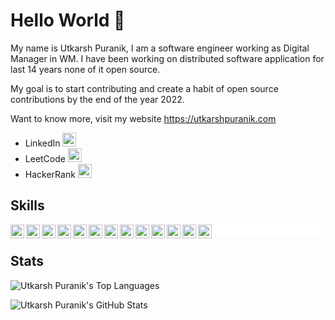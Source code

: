 # Hello World 👋

My name is Utkarsh Puranik, I am a software engineer working as Digital Manager in WM. I have been working on distributed software application for last 14 years none of it open source.

My goal is to start contributing and create a habit of open source contributions by the end of the year 2022.

Want to know more, visit my website https://utkarshpuranik.com

<ul>

<li>LinkedIn <a href="https://www.linkedin.com/in/utkarshpuranik"><img src="https://cdn.jsdelivr.net/npm/simple-icons@7.4.0/icons/linkedin.svg" width="22px" /></a></li>

<li>LeetCode <a href="https://leetcode.com/utkarshpuranik"><img src="https://cdn.jsdelivr.net/npm/simple-icons@7.4.0/icons/leetcode.svg" width="22px" /></a></li>

<li>HackerRank <a href="https://www.hackerrank.com/utkarsh_puranik"><img src="https://cdn.jsdelivr.net/npm/simple-icons@7.4.0/icons/hackerrank.svg" width="22px" /></a></li>

</ul>

## Skills

<!-- <picture>
 <source media="(prefers-color-scheme: dark)" srcset="DarkThemeImage">
 <img alt="" src="LightThemeImage">
</picture> -->

<p style="background: white;"><img align="left" alt="C#" width="22px" src="https://cdn.jsdelivr.net/npm/simple-icons@latest/icons/csharp.svg" />
<img align="left" alt="SQL" width="22px" src="https://cdn.jsdelivr.net/npm/simple-icons@latest/icons/microsoftsqlserver.svg" />
<img align="left" alt="JavaScript" width="22px" src="https://cdn.jsdelivr.net/npm/simple-icons@latest/icons/javascript.svg" />
<img align="left" alt=".NET" width="22px" src="https://cdn.jsdelivr.net/npm/simple-icons@latest/icons/dot-net.svg" />
<img align="left" alt="Serverless" width="22px" src="https://cdn.jsdelivr.net/npm/simple-icons@latest/icons/serverless.svg" />
<img align="left" alt="Containers" width="22px" src="https://cdn.jsdelivr.net/npm/simple-icons@latest/icons/docker.svg" />
<img align="left" alt="Kubernetes" width="22px" src="https://cdn.jsdelivr.net/npm/simple-icons@latest/icons/kubernetes.svg" />
<img align="left" alt="Azure" width="22px" src="https://cdn.jsdelivr.net/npm/simple-icons@latest/icons/microsoftazure.svg" />
<img align="left" alt="AWS" width="22px" src="https://cdn.jsdelivr.net/npm/simple-icons@latest/icons/amazonaws.svg" />
<img align="left" alt="Octopus" width="22px" src="https://cdn.jsdelivr.net/npm/simple-icons@latest/icons/octopusdeploy.svg" />
<img align="left" alt="Python" width="22px" src="https://cdn.jsdelivr.net/npm/simple-icons@latest/icons/python.svg" />
<img align="left" alt="React" width="22px" src="https://cdn.jsdelivr.net/npm/simple-icons@latest/icons/react.svg" />
<img align="left" alt="React" width="22px" src="https://cdn.jsdelivr.net/npm/simple-icons@latest/icons/powershell.svg" />
<span style="color:white;">_</span>
</p>

## Stats

<p><img align="center" src="https://github-readme-stats.vercel.app/api/top-langs/?username=utkarshPuranik&theme=default&layout=compact" alt="Utkarsh Puranik's Top Languages" /></p>
<p><img align="center" src="https://github-readme-stats.vercel.app/api?username=utkarshPuranik&show_icons=true&theme=default" alt="Utkarsh Puranik's GitHub Stats" /></p>

<!--
**utkarshPuranik/utkarshPuranik** is a ✨ _special_ ✨ repository because its `README.md` (this file) appears on your GitHub profile.

Here are some ideas to get you started:

- 🔭 I’m currently working on ...
- 🌱 I’m currently learning ...
- 👯 I’m looking to collaborate on ...
- 🤔 I’m looking for help with ...
- 💬 Ask me about ...
- 📫 How to reach me: ...
- 😄 Pronouns: ...
- ⚡ Fun fact: ...
-->
